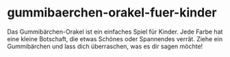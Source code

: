 # gummibaerchen-orakel-fuer-kinder
Das Gummibärchen-Orakel ist ein einfaches Spiel für Kinder. Jede Farbe hat eine kleine Botschaft, die etwas Schönes oder Spannendes verrät. Ziehe ein Gummibärchen und lass dich überraschen, was es dir sagen möchte!
